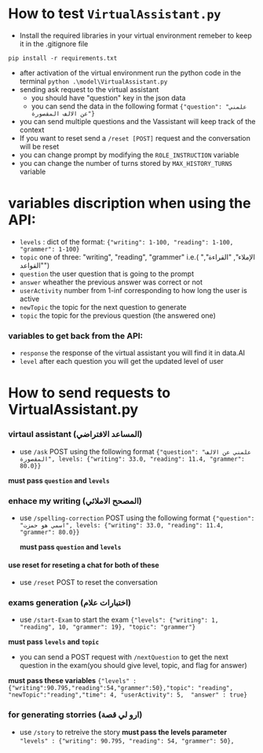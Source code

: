 # How to test `VirtualAssistant.py`

- Install the required libraries in your  virtual environment
remeber to keep it in the .gitignore file

`pip install -r requirements.txt`

- after activation of the virtual environment
run the python code in the terminal
`python .\model\VirtualAssistant.py`
- sending ask request to the virtual assistant
    - you should have "question" key in the json data
    - you can send the data in the following format
`{"question": "علمني عن الالف المقصورة"}`
- you can send multiple questions and the Vassistant will keep track of the context
- If you want to reset send a `/reset [POST]` request and the conversation will be reset 
- you can change prompt by modifying the `ROLE_INSTRUCTION` variable
- you can change the number of turns stored by `MAX_HISTORY_TURNS` variable 

# variables discription when using the API: 
- `levels` : dict of the format: `{"writing": 1-100, "reading": 1-100, "grammer": 1-100}`
- `topic` one of three: "writing", "reading", "grammer" i.e.( "الإملاء", "القراءة", "القواعد")
- `question` the user question that is going to the prompt
- `answer` wheather the previous answer was correct or not
- `userActivity` number from 1-inf corresponding to how long the user is active 
- `newTopic` the topic for the next question to generate
- `topic` the topic for the previous question (the answered one)
### variables to get back from the API: 
- `response` the response of the virtual assistant you will find it in data.AI
- `level` after each question you will get the updated level of user


# How to send requests to VirtualAssistant.py

### virtaul assistant (المساعد الافتراضي)
- use `/ask` POST using the following format
`{"question": "علمني عن الالف المقصورة", levels: {"writing": 33.0, "reading": 11.4, "grammer": 80.0}}` 

**must pass `question` and `levels`**
### enhace my writing (المصحح الاملائي)
- use `/spelling-correction` POST using the following format
`{"question": "اسمي هو حمزت", levels: {"writing": 33.0, "reading": 11.4, "grammer": 80.0}}`

     **must pass `question` and `levels`**

#### use reset for reseting a chat for both of these

- use `/reset` POST to reset the conversation
 
### exams generation (اختبارات علام)

- use `/start-Exam` to start the exam 
`{"levels": {"writing": 1, "reading", 10, "grammer": 19}, "topic": "grammer"}`

**must pass `levels` and `topic`**
- you can send a POST request with `/nextQuestion` to get the next question in the exam(you should give level, topic, and flag for answer)

**must pass these variables**
`{"levels" : {"writing":90.795,"reading":54,"grammer":50},"topic": "reading",
  "newTopic":"reading","time": 4,
  "userActivity": 5, 
  "answer" : true} `

### for generating storries (ارو لي قصة)
- use `/story` to retreive the story 
**must pass the levels parameter**
  `"levels" : {"writing": 90.795, "reading": 54, "grammer": 50},`